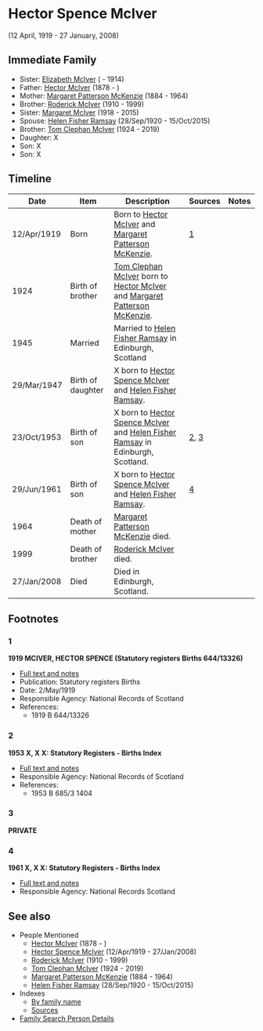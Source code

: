 ﻿---
layout: person
subject_key: i34334364
permalink: /people/i34334364
---

# Hector Spence McIver
(12 April, 1919 - 27 January, 2008)

## Immediate Family

* Sister: [Elizabeth McIver](./@i80366022@-elizabeth-mciver-b-d1914.md) ( - 1914)
* Father: [Hector McIver](./@i62168745@-hector-mciver-b1878-d.md) (1878 - )
* Mother: [Margaret Patterson McKenzie](./@i88610293@-margaret-patterson-mckenzie-b1884-d1964.md) (1884 - 1964)
* Brother: [Roderick McIver](./@i90830540@-roderick-mciver-b1910-d1999.md) (1910 - 1999)
* Sister: [Margaret McIver](./@i24380064@-margaret-mciver-b1918-d2015.md) (1918 - 2015)
* Spouse: [Helen Fisher Ramsay](./@i34267190@-helen-fisher-ramsay-b1920-9-28-d2015-10-15.md) (28/Sep/1920 - 15/Oct/2015)
* Brother: [Tom Clephan McIver](./@i74287888@-tom-clephan-mciver-b1924-d2019.md) (1924 - 2019)
* Daughter: X
* Son: X
* Son: X

## Timeline

Date | Item | Description | Sources | Notes
---|---|---|---|---
12/Apr/1919 | Born | Born to [Hector McIver](./@i62168745@-hector-mciver-b1878-d.md) and [Margaret Patterson McKenzie](./@i88610293@-margaret-patterson-mckenzie-b1884-d1964.md). | [1](#1) | 
1924 | Birth of brother | [Tom Clephan McIver](./@i74287888@-tom-clephan-mciver-b1924-d2019.md) born to [Hector McIver](./@i62168745@-hector-mciver-b1878-d.md) and [Margaret Patterson McKenzie](./@i88610293@-margaret-patterson-mckenzie-b1884-d1964.md). |  | 
1945 | Married | Married to [Helen Fisher Ramsay](./@i34267190@-helen-fisher-ramsay-b1920-9-28-d2015-10-15.md) in Edinburgh, Scotland |  | 
29/Mar/1947 | Birth of daughter | X born to [Hector Spence McIver](./@i34334364@-hector-spence-mciver-b1919-4-12-d2008-1-27.md) and [Helen Fisher Ramsay](./@i34267190@-helen-fisher-ramsay-b1920-9-28-d2015-10-15.md). |  | 
23/Oct/1953 | Birth of son | X born to [Hector Spence McIver](./@i34334364@-hector-spence-mciver-b1919-4-12-d2008-1-27.md) and [Helen Fisher Ramsay](./@i34267190@-helen-fisher-ramsay-b1920-9-28-d2015-10-15.md) in Edinburgh, Scotland. | [2](#2), [3](#3) | 
29/Jun/1961 | Birth of son | X born to [Hector Spence McIver](./@i34334364@-hector-spence-mciver-b1919-4-12-d2008-1-27.md) and [Helen Fisher Ramsay](./@i34267190@-helen-fisher-ramsay-b1920-9-28-d2015-10-15.md). | [4](#4) | 
1964 | Death of mother | [Margaret Patterson McKenzie](./@i88610293@-margaret-patterson-mckenzie-b1884-d1964.md) died. |  | 
1999 | Death of brother | [Roderick McIver](./@i90830540@-roderick-mciver-b1910-d1999.md) died. |  | 
27/Jan/2008 | Died | Died in Edinburgh, Scotland. |  | 

## Footnotes

### 1

**1919 MCIVER, HECTOR SPENCE (Statutory registers Births 644/13326)**

* [Full text and notes](../sources/@s43040640@-1919-mciver,-hector-spence-statutory-registers-births-644-13326-.md)
* Publication: Statutory registers Births
* Date: 2/May/1919
* Responsible Agency: National Records of Scotland
* References: 
  * 1919 B 644/13326

### 2

**1953 X, X X: Statutory Registers - Births Index**

* [Full text and notes](../sources/@s17539604@-1953-mciver,-hector-ramsay-statutory-registers-births-index.md)
* Responsible Agency: National Records of Scotland
* References: 
  * 1953 B 685/3 1404

### 3

**PRIVATE**


### 4

**1961 X, X X: Statutory Registers - Births Index**

* [Full text and notes](../sources/@s1731200@-1961-mciver,-euan-stewart-statutory-registers-births-index.md)
* Responsible Agency: National Records Scotland


## See also

- People Mentioned
  - [Hector McIver](./@i62168745@-hector-mciver-b1878-d.md) (1878 - )
  - [Hector Spence McIver](./@i34334364@-hector-spence-mciver-b1919-4-12-d2008-1-27.md) (12/Apr/1919 - 27/Jan/2008)
  - [Roderick McIver](./@i90830540@-roderick-mciver-b1910-d1999.md) (1910 - 1999)
  - [Tom Clephan McIver](./@i74287888@-tom-clephan-mciver-b1924-d2019.md) (1924 - 2019)
  - [Margaret Patterson McKenzie](./@i88610293@-margaret-patterson-mckenzie-b1884-d1964.md) (1884 - 1964)
  - [Helen Fisher Ramsay](./@i34267190@-helen-fisher-ramsay-b1920-9-28-d2015-10-15.md) (28/Sep/1920 - 15/Oct/2015)
- Indexes
  - [By family name](../index-by-family-name.md)
  - [Sources](../index-of-sources-by-title.md)
- [Family Search Person Details](https://www.familysearch.org/tree/person/details/G7JL-QX5)
